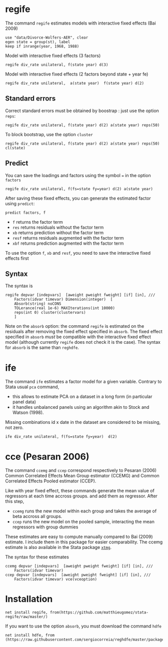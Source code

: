 

# regife

The command `regife` estimates models with interactive fixed effects (Bai 2009)


```
use "data/Divorce-Wolfers-AER", clear
egen state = group(st), label
keep if inrange(year, 1968, 1988) 
```

Model with interactive fixed effects (3 factors)
```
regife div_rate unilateral, f(state year) d(3)
```

Model with interactive fixed effects (2 factors beyond state + year fe)

```
regife div_rate unilateral,  a(state year)  f(state year) d(2)
```



## Standard errors
Correct standard errors must be obtained by boostrap : just use the option `reps`:

```
regife div_rate unilateral, f(state year) d(2) a(state year) reps(50)
```

To block bootstrap, use the option `cluster`

```
regife div_rate unilateral, f(state year) d(2) a(state year) reps(50) cl(state)
```


## Predict

You can save the loadings and factors using the symbol `=` in the option `factors`

```
regife div_rate unilateral, f(fs=state fy=year) d(2) a(state year) 
```


After saving these fixed effects,  you can generate the estimated factor using `predict`:

```
predict factors, f
```
- `f` returns the factor term
- `res` returns residuals without the factor term
- `xb` returns prediction without the factor term
- `resf` returns residuals augmented with the factor term
- `xbf` returns prediction augmented with the factor term

To use the option `f`, `xb` and `resf`, you need to save the interactive fixed effects first








## Syntax
The syntax is

```
regife depvar [indepvars]  [aweight pweight fweight] [if] [in], ///
	Factors(idvar timevar) Dimension(integer)  [
	Absorb(string) noCONS 
	TOLerance(real 1e-6) MAXIterations(int 10000) 
	reps(int 0) cluster(clustervars)
	]
```


Note on the `absorb` option: the command `regife` is estimated on the residuals after removing the fixed effect specified in `absorb`. The fixed effect specified in `absorb` *must* be compatible with the interactive fixed effect model (although currently `regife` does not check it is the case). The syntax for `absorb` is the same than `reghdfe`.



# ife
The command `ife` estimates a factor model for a given variable. Contrary to Stata usual `pca` command, 
- this allows to estimate PCA on a dataset in a long form (in particular panel data)
- it handles unbalanced panels using an algorithm akin to Stock and Watson (1998). 

Missing combinations id x date in the dataset are considered to be missing, not zero.

```
ife div_rate unilateral, f(fs=state fy=year)  d(2)
```

# cce (Pesaran 2006)

The command `ccemg` and `ccep` correspond respectively to Pesaran (2006) Common Correlated Effects Mean Group estimator (CCEMG) and Common Correlated Effects Pooled estimator (CCEP). 

Like with year fixed effect, these commands generate the mean value of regressors at each time accross groups. and add them as regressor. After this step,
- `ccemg` runs the new model within each group and takes the average of beta accross all groups.
- `ccep` runs the new model on the pooled sample, interacting the mean regressors with group dummies

These estimates are easy to compute manually compared to Bai (2009) estimate. I include them in this package for easier comparability. The ccemg estimate is also available in the Stata package [`xtmg`](https://ideas.repec.org/c/boc/bocode/s457238.html). 

The syntax for these estimates

```
ccemg depvar [indepvars]  [aweight pweight fweight] [if] [in], ///
	Factors(idvar timevar)
ccep depvar [indepvars]  [aweight pweight fweight] [if] [in], ///
	Factors(idvar timevar) vce(vceoption)
```



# Installation

```
net install regife, from(https://github.com/matthieugomez/stata-regife/raw/master/)
```

If you want to use the option `absorb`, you must download the command `hdfe` 

```
net install hdfe, from (https://raw.githubusercontent.com/sergiocorreia/reghdfe/master/package/)
```